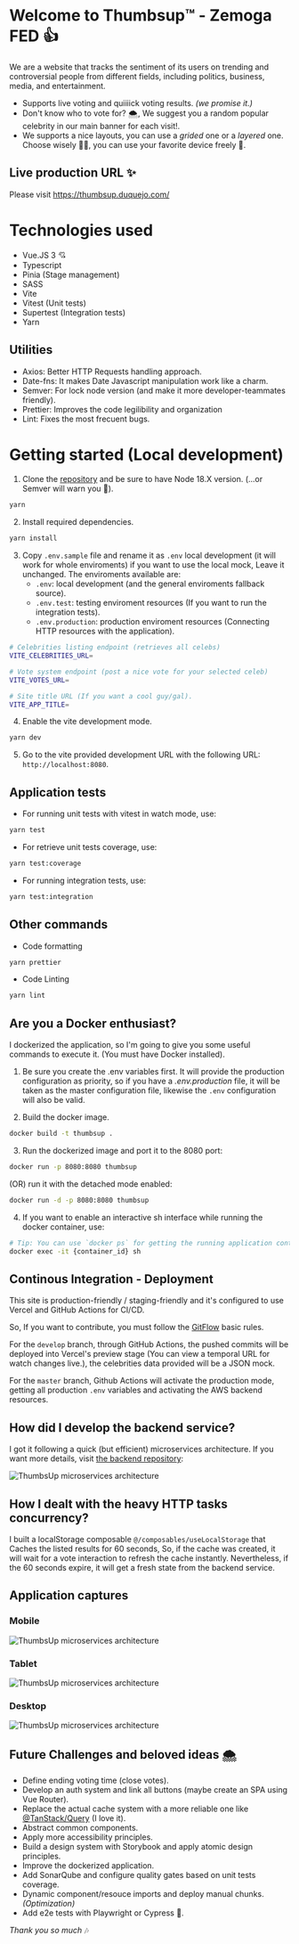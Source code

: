 # Welcome to Thumbsup™️ - Zemoga FED 👍

We are a website that tracks the sentiment of its users on trending and controversial people from different fields, including politics, business, media, and entertainment.
- Supports live voting and quiiiick voting results. _(we promise it.)_
- Don't know who to vote for? 🌨️, We suggest you a random popular celebrity in our main banner for each visit!.
- We supports a nice layouts, you can use a _grided_ one or a _layered_ one. Choose wisely 🧙‍♂️, you can use your favorite device freely 📱.

## Live production URL ✨

Please visit https://thumbsup.duquejo.com/

# Technologies used

- Vue.JS 3 💘
- Typescript
- Pinia (Stage management)
- SASS
- Vite
- Vitest (Unit tests)
- Supertest (Integration tests)
- Yarn

## Utilities
- Axios: Better HTTP Requests handling approach.
- Date-fns: It makes Date Javascript manipulation work like a charm. 
- Semver: For lock node version (and make it more developer-teammates friendly).
- Prettier: Improves the code legilibility and organization
- Lint: Fixes the most frecuent bugs.

# Getting started (Local development)

1) Clone the [repository](https://github.com/duquejo/ThumbsUp) and be sure to have Node 18.X version. (...or Semver will warn you 👀).
```sh
yarn
```

2) Install required dependencies.
```sh
yarn install
```

3) Copy `.env.sample` file and rename it as `.env` local development (it will work for whole enviroments) if you want to use the local mock, Leave it unchanged. The enviroments available are:
    - `.env`: local development (and the general enviroments fallback source).
    - `.env.test`: testing enviroment resources (If you want to run the integration tests).
    - `.env.production`: production enviroment resources (Connecting HTTP resources with the application).
```sh
# Celebrities listing endpoint (retrieves all celebs)
VITE_CELEBRITIES_URL=

# Vote system endpoint (post a nice vote for your selected celeb)
VITE_VOTES_URL=

# Site title URL (If you want a cool guy/gal).
VITE_APP_TITLE=
```

4. Enable the vite development mode.
```sh
yarn dev
```

5. Go to the vite provided development URL with the following URL: `http://localhost:8080`.

## Application tests

- For running unit tests with vitest in watch mode, use:
```sh
yarn test
```

- For retrieve unit tests coverage, use:
```sh
yarn test:coverage
```

- For running integration tests, use:
```sh
yarn test:integration
```

## Other commands
- Code formatting
```sh
yarn prettier
```

- Code Linting
```sh
yarn lint
```

## Are you a Docker enthusiast?
I dockerized the application, so I'm going to give you some useful commands to execute it. (You must have Docker installed).

1) Be sure you create the .env variables first. It will provide the production configuration as priority, so if you have a _.env.production_ file, it will be taken as the master configuration file, likewise the `.env` configuration will also be valid.

2) Build the docker image.
```sh
docker build -t thumbsup .
```

3) Run the dockerized image and port it to the 8080 port:
```sh
docker run -p 8080:8080 thumbsup
```
(OR) run it with the detached mode enabled:
```sh
docker run -d -p 8080:8080 thumbsup
```

4) If you want to enable an interactive sh interface while running the docker container, use:
```sh
# Tip: You can use `docker ps` for getting the running application container ID.
docker exec -it {container_id} sh
```

## Continous Integration - Deployment
This site is production-friendly / staging-friendly and it's configured to use Vercel and GitHub Actions for CI/CD.

So, If you want to contribute, you must follow the [GitFlow](https://nvie.com/posts/a-successful-git-branching-model/) basic rules.

For the `develop` branch, through GitHub Actions, the pushed commits will be deployed into Vercel's preview stage (You can view a temporal URL for watch changes live.), the celebrities data provided will be a JSON mock.

For the `master` branch, Github Actions will activate the production mode, getting all production `.env` variables and activating the AWS backend resources.

## How did I develop the backend service?
I got it following a quick (but efficient) microservices architecture. If you want more details, visit [the backend repository](https://github.com/duquejo/ThumbsUp_backend):

![ThumbsUp microservices architecture](./architecture.png)

## How I dealt with the heavy HTTP tasks concurrency?
I built a localStorage composable `@/composables/useLocalStorage` that Caches the listed results for 60 seconds, So, if the cache was created, it will wait for a vote interaction to refresh the cache instantly. Nevertheless, if the 60 seconds expire, it will get a fresh state from the backend service.

## Application captures

### Mobile
![ThumbsUp microservices architecture](./mobile.png)

### Tablet
![ThumbsUp microservices architecture](./tablet.png)

### Desktop
![ThumbsUp microservices architecture](./desktop.png)

## Future Challenges and beloved ideas 🌨️
- Define ending voting time (close votes).
- Develop an auth system and link all buttons (maybe create an SPA using Vue Router).
- Replace the actual cache system with a more reliable one like [@TanStack/Query](https://tanstack.com/query/latest) (I love it).
- Abstract common components.
- Apply more accessibility principles.
- Build a design system with Storybook and apply atomic design principles. 
- Improve the dockerized application.
- Add SonarQube and configure quality gates based on unit tests coverage.
- Dynamic component/resouce imports and deploy manual chunks. _(Optimization)_
- Add e2e tests with Playwright or Cypress 🤖.

_Thank you so much_ 🎶